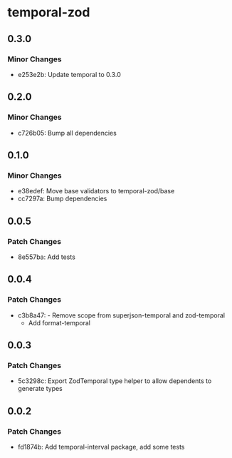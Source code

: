 # temporal-zod

## 0.3.0

### Minor Changes

- e253e2b: Update temporal to 0.3.0

## 0.2.0

### Minor Changes

- c726b05: Bump all dependencies

## 0.1.0

### Minor Changes

- e38edef: Move base validators to temporal-zod/base
- cc7297a: Bump dependencies

## 0.0.5

### Patch Changes

- 8e557ba: Add tests

## 0.0.4

### Patch Changes

- c3b8a47: - Remove scope from superjson-temporal and zod-temporal
  - Add format-temporal

## 0.0.3

### Patch Changes

- 5c3298c: Export ZodTemporal type helper to allow dependents to generate types

## 0.0.2

### Patch Changes

- fd1874b: Add temporal-interval package, add some tests
